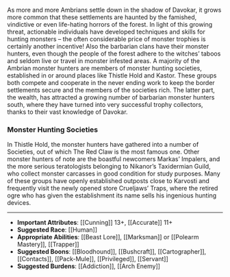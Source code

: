 As more and more Ambrians settle down in the shadow of Davokar, it grows more common that these settlements are haunted by the famished, vindictive or even life-hating horrors of the forest. In light of this growing threat, actionable individuals have developed techniques and skills for hunting monsters – the often considerable price of monster trophies is certainly another incentive! Also the barbarian clans have their monster hunters, even though the people of the forest adhere to the witches’ taboos and seldom live or travel in monster infested areas. A majority of the Ambrian monster hunters are members of monster hunting societies, established in or around places like Thistle Hold and Kastor. These groups both compete and cooperate in the never ending work to keep the border settlements secure and the members of the societies rich. The latter part, the wealth, has attracted a growing number of barbarian monster hunters south, where they have turned into very successful trophy collectors, thanks to their vast knowledge of Davokar.

### Monster Hunting Societies
In Thistle Hold, the monster hunters have gathered into a number of Societies, out of which The Red Claw is the most famous one. Other monster hunters of note are the boastful newcomers Markas’ Impalers, and the more serious teratologists belonging to Nikanor’s Taxidermian Guild, who collect monster carcasses in good condition for study purposes. Many of these groups have openly established outposts close to Karvosti and frequently visit the newly opened store Crueljaws’ Traps, where the retired ogre who has given the establishment its name sells his ingenious hunting devices.

---
- **Important Attributes**: [[Cunning]] 13+, [[Accurate]] 11+
- **Suggested Race**: [[Human]]
- **Appropriate Abilities**: [[Beast Lore]], [[Marksman]] or [[Polearm Mastery]], [[Trapper]]
- **Suggested Boons**: [[Bloodhound]], [[Bushcraft]], [[Cartographer]], [[Contacts]], [[Pack-Mule]], [[Privileged]], [[Servant]]
- **Suggested Burdens**: [[Addiction]], [[Arch Enemy]]